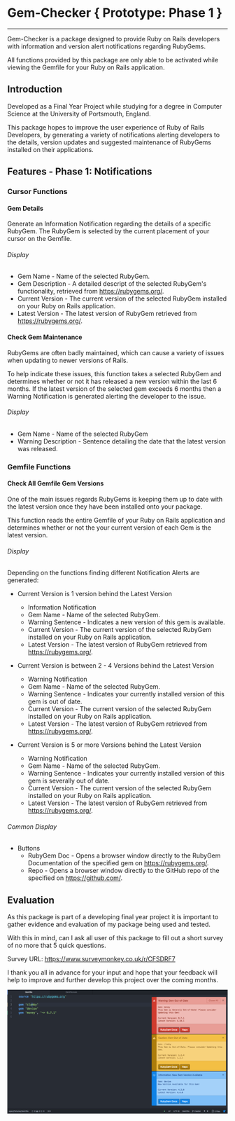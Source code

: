 # Gem-Checker { Prototype: Phase 1 }

---

Gem-Checker is a package designed to provide Ruby on Rails developers with information and version alert notifications regarding RubyGems.

All functions provided by this package are only able to be activated while viewing the Gemfile for your Ruby on Rails application.

## Introduction
Developed as a Final Year Project while studying for a degree in Computer Science at the University of Portsmouth, England.

This package hopes to improve the user experience of Ruby of Rails Developers, by generating a variety of notifications alerting developers to the details, version updates and suggested maintenance of RubyGems installed on their applications.

## Features - Phase 1: Notifications
### Cursor Functions
#### Gem Details
Generate an Information Notification regarding the details of a specific RubyGem. The RubyGem is selected by the current placement of your cursor on the Gemfile.

###### Display
* Gem Name - Name of the selected RubyGem.
* Gem Description - A detailed descript of the selected RubyGem's functionality, retrieved from https://rubygems.org/.
* Current Version - The current version of the selected RubyGem installed on your Ruby on Rails application.
* Latest Version - The latest version of RubyGem retrieved from https://rubygems.org/.

#### Check Gem Maintenance
RubyGems are often badly maintained, which can cause a variety of issues when updating to newer versions of Rails.

To help indicate these issues, this function takes a selected RubyGem and determines whether or not it has released a new version within the last 6 months.
If the latest version of the selected gem exceeds 6 months then a Warning Notification is generated alerting the developer to the issue.

###### Display
* Gem Name - Name of the selected RubyGem
* Warning Description - Sentence detailing the date that the latest version was released.

### Gemfile Functions
#### Check All Gemfile Gem Versions
One of the main issues regards RubyGems is keeping them up to date with the latest version once they have been installed onto your package.

This function reads the entire Gemfile of your Ruby on Rails application and determines whether or not the your current version of each Gem is the latest version.

###### Display
Depending on the functions finding different Notification Alerts are generated:

* Current Version is 1 version behind the Latest Version
  - Information Notification
  - Gem Name - Name of the selected RubyGem.
  - Warning Sentence - Indicates a new version of this gem is available.
  - Current Version - The current version of the selected RubyGem installed on your Ruby on Rails application.
  - Latest Version - The latest version of RubyGem retrieved from https://rubygems.org/.

* Current Version is between 2 - 4 Versions behind the Latest Version
  - Warning Notification
  - Gem Name - Name of the selected RubyGem.
  - Warning Sentence - Indicates your currently installed version of this gem is out of date.
  - Current Version - The current version of the selected RubyGem installed on your Ruby on Rails application.
  - Latest Version - The latest version of RubyGem retrieved from https://rubygems.org/.

* Current Version is 5 or more Versions behind the Latest Version
  - Warning Notification
  - Gem Name - Name of the selected RubyGem.
  - Warning Sentence - Indicates your currently installed version of this gem is severally out of date.
  - Current Version - The current version of the selected RubyGem installed on your Ruby on Rails application.
  - Latest Version - The latest version of RubyGem retrieved from https://rubygems.org/.

###### Common Display
* Buttons
  - RubyGem Doc - Opens a browser window directly to the RubyGem Documentation of the specified gem on https://rubygems.org/.
  - Repo - Opens a browser window directly to the GitHub repo of the specified on https://github.com/.

## Evaluation
As this package is part of a developing final year project it is important to gather evidence and evaluation of my package being used and tested.

With this in mind, can I ask all user of this package to fill out a short survey of no more that 5 quick questions.

Survey URL:
https://www.surveymonkey.co.uk/r/CFSDRF7

I thank you all in advance for your input and hope that your feedback will help to improve and further develop this project over the coming months.

![image of gem-checker package](images/gem_checker1.png)
